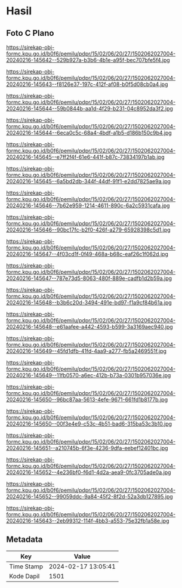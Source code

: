 # Hasil

## Foto C Plano

https://sirekap-obj-formc.kpu.go.id/b0f6/pemilu/pdpr/15/02/06/20/27/1502062027004-20240216-145642--529b927a-b3b6-4b1e-a95f-bec707bfe5f4.jpg

https://sirekap-obj-formc.kpu.go.id/b0f6/pemilu/pdpr/15/02/06/20/27/1502062027004-20240216-145643--f8126e37-197c-412f-af08-b0f5d08cb0a4.jpg

https://sirekap-obj-formc.kpu.go.id/b0f6/pemilu/pdpr/15/02/06/20/27/1502062027004-20240216-145644--59b0844b-aa1d-4f29-b231-04c8952da3f2.jpg

https://sirekap-obj-formc.kpu.go.id/b0f6/pemilu/pdpr/15/02/06/20/27/1502062027004-20240216-145644--6eca0c5c-68a4-4bdf-a1b5-d186b150c9b4.jpg

https://sirekap-obj-formc.kpu.go.id/b0f6/pemilu/pdpr/15/02/06/20/27/1502062027004-20240216-145645--e7ff2f4f-61e6-441f-b87c-73834197b1ab.jpg

https://sirekap-obj-formc.kpu.go.id/b0f6/pemilu/pdpr/15/02/06/20/27/1502062027004-20240216-145645--6a5bd2db-344f-44df-91f1-e2dd7825ae9a.jpg

https://sirekap-obj-formc.kpu.go.id/b0f6/pemilu/pdpr/15/02/06/20/27/1502062027004-20240216-145646--7b62e959-1214-4611-890c-6a2c5931cafa.jpg

https://sirekap-obj-formc.kpu.go.id/b0f6/pemilu/pdpr/15/02/06/20/27/1502062027004-20240216-145646--90bc17fc-b2f0-426f-a279-65928398c5d1.jpg

https://sirekap-obj-formc.kpu.go.id/b0f6/pemilu/pdpr/15/02/06/20/27/1502062027004-20240216-145647--4f03cd1f-0f49-468a-b68c-eaf26c1f062d.jpg

https://sirekap-obj-formc.kpu.go.id/b0f6/pemilu/pdpr/15/02/06/20/27/1502062027004-20240216-145647--787e73d5-8063-480f-889e-cadfb1d2b59a.jpg

https://sirekap-obj-formc.kpu.go.id/b0f6/pemilu/pdpr/15/02/06/20/27/1502062027004-20240216-145648--b3b6c20d-3494-491e-bd97-f1a9cf84b61a.jpg

https://sirekap-obj-formc.kpu.go.id/b0f6/pemilu/pdpr/15/02/06/20/27/1502062027004-20240216-145648--e61aafee-a442-4593-b599-3a3169aec940.jpg

https://sirekap-obj-formc.kpu.go.id/b0f6/pemilu/pdpr/15/02/06/20/27/1502062027004-20240216-145649--45fd1dfb-41fd-4aa9-a277-fb5a2469551f.jpg

https://sirekap-obj-formc.kpu.go.id/b0f6/pemilu/pdpr/15/02/06/20/27/1502062027004-20240216-145649--11fb0570-a6ec-412b-b73a-0301b957036e.jpg

https://sirekap-obj-formc.kpu.go.id/b0f6/pemilu/pdpr/15/02/06/20/27/1502062027004-20240216-145650--96bc87aa-5613-4efe-9671-661fd1b8177b.jpg

https://sirekap-obj-formc.kpu.go.id/b0f6/pemilu/pdpr/15/02/06/20/27/1502062027004-20240216-145650--00f3e4e9-c53c-4b51-bad6-315ba53c3b10.jpg

https://sirekap-obj-formc.kpu.go.id/b0f6/pemilu/pdpr/15/02/06/20/27/1502062027004-20240216-145651--a210745b-6f3e-4236-9dfa-eebef12401bc.jpg

https://sirekap-obj-formc.kpu.go.id/b0f6/pemilu/pdpr/15/02/06/20/27/1502062027004-20240216-145652--4e236bf0-f6d1-4d2a-aea9-0fc3705ade0a.jpg

https://sirekap-obj-formc.kpu.go.id/b0f6/pemilu/pdpr/15/02/06/20/27/1502062027004-20240216-145652--99059ddc-9a84-45f2-8f2d-52a3db127895.jpg

https://sirekap-obj-formc.kpu.go.id/b0f6/pemilu/pdpr/15/02/06/20/27/1502062027004-20240216-145643--2eb99312-114f-4bb3-a553-75e32fb1a58e.jpg


## Metadata

| Key        | Value               |
| ---------- | ------------------- |
| Time Stamp | 2024-02-17 13:05:41 |
| Kode Dapil | 1501                |



